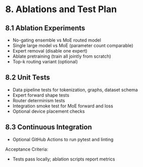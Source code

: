 ﻿# 8. Ablations and Test Plan

## 8.1 Ablation Experiments
- No-gating ensemble vs MoE routed model
- Single large model vs MoE (parameter count comparable)
- Expert removal (disable one expert)
- Ablate pretraining (train all jointly from scratch)
- Top-k routing variant (optional)

## 8.2 Unit Tests
- Data pipeline tests for tokenization, graphs, dataset schema
- Expert forward shape tests
- Router determinism tests
- Integration smoke test for MoE forward and loss
- Optional device placement checks

## 8.3 Continuous Integration
- Optional GitHub Actions to run pytest and linting

Acceptance Criteria:
- Tests pass locally; ablation scripts report metrics
